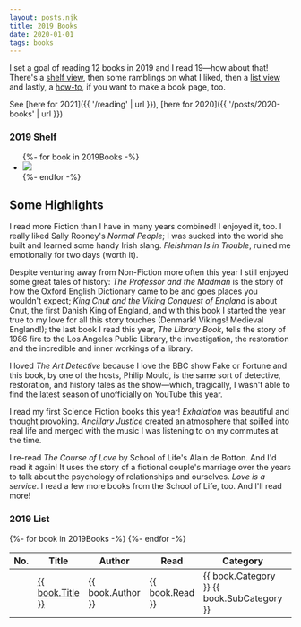 ```yaml
---
layout: posts.njk
title: 2019 Books
date: 2020-01-01
tags: books
---
```


I set a goal of reading 12 books in 2019 and I read 19—how about that! There's a [shelf view](#book-shelf), then some ramblings on what I liked, then a [list view](#book-list) and lastly, a [how-to](#how-to-books), if you want to make a book page, too.

See [here for 2021]({{ '/reading' | url }}), [here for 2020]({{ '/posts/2020-books' | url }})

<h3 id="book-shelf">2019 Shelf</h3>
<ul class="book-shelf-container">
  {%- for book in 2019Books -%}
    <li><a href="{{ book.GoodreadsURL }}">
      <img class="book" src="{{ book.CoverURL }}">
    </a></li>
  {%- endfor -%}
</ul>

## Some Highlights

I read more Fiction than I have in many years combined! I enjoyed it, too. I really liked Sally Rooney's _Normal People_; I was sucked into the world she built and learned some handy Irish slang. _Fleishman Is in Trouble_, ruined me emotionally for two days (worth it).

Despite venturing away from Non-Fiction more often this year I still enjoyed some great tales of history: _The Professor and the Madman_ is the story of how the Oxford English Dictionary came to be and goes places you wouldn't expect; _King Cnut and the Viking Conquest of England_ is about Cnut, the first Danish King of England, and with this book I started the year true to my love for all this story touches (Denmark! Vikings! Medieval England!); the last book I read this year, _The Library Book_, tells the story of 1986 fire to the Los Angeles Public Library, the investigation, the restoration and the incredible and inner workings of a library.


I loved _The Art Detective_ because I love the BBC show Fake or Fortune and this book, by one of the hosts, Philip Mould, is the same sort of detective, restoration, and history tales as the show—which, tragically, I wasn't able to find the latest season of unofficially on YouTube this year.

I read my first Science Fiction books this year! _Exhalation_ was beautiful and thought provoking. _Ancillary Justice_ created an atmosphere that spilled into real life and merged with the music I was listening to on my commutes at the time.

I re-read _The Course of Love_ by School of Life's Alain de Botton. And I'd read it again! It uses the story of a fictional couple's marriage over the years to talk about the psychology of relationships and ourselves. _Love is a service_. I read a few more books from the School of Life, too. And I'll read more!

<h3 id="book-list">2019 List</h2>
<div class="book-list-container">
  <table>
    <thead>
      <tr>
        <th>No.</th><th>Title</th><th>Author</th><th>Read</th><th>Category</th><th>Pages</th>
      </tr>
    </thead>
    <tbody>
      {%- for book in 2019Books -%}
      <tr>
        <td class="table-row-number"></td><td><a href="{{ book.GoodreadsURL }}">{{ book.Title }}</a></td><td>{{ book.Author }}</td><td>{{ book.Read }}</td><td>{{ book.Category }} <span class="meta-text">{{ book.SubCategory }}</span></td><td class="center">{{ book.Pages }}</td>
      </tr>
      {%- endfor -%}
    </tbody>
  </table>
</div>
